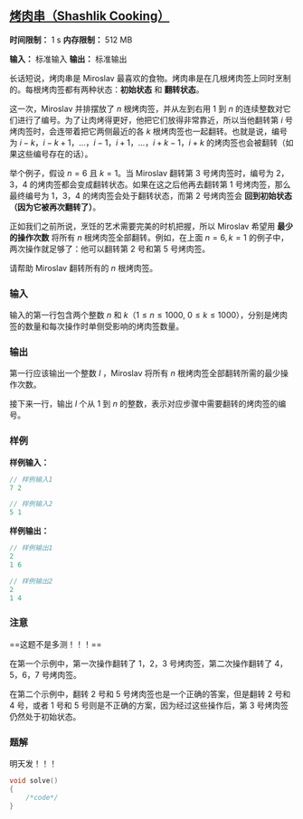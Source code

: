 ## [烤肉串（Shashlik Cooking）](https://codeforces.com/contest/1040/problem/B)

**时间限制：** 1 s
**内存限制：** 512 MB

**输入：** 标准输入
**输出：** 标准输出



长话短说，烤肉串是 Miroslav 最喜欢的食物。烤肉串是在几根烤肉签上同时烹制的。每根烤肉签都有两种状态：**初始状态** 和 **翻转状态**。

这一次，Miroslav 并排摆放了 $n$ 根烤肉签，并从左到右用 $1$ 到 $n$ 的连续整数对它们进行了编号。为了让肉烤得更好，他把它们放得非常靠近，所以当他翻转第 $i$ 号烤肉签时，会连带着把它两侧最近的各 $k$ 根烤肉签也一起翻转。也就是说，编号为 $i - k$，$i - k + 1$，$...$，$i - 1$，$i + 1$，$...$，$i + k - 1$，$i + k$ 的烤肉签也会被翻转（如果这些编号存在的话）。

举个例子，假设 $n = 6$ 且 $k = 1$。当 Miroslav 翻转第 $3$ 号烤肉签时，编号为 $2$，$3$，$4$ 的烤肉签都会变成翻转状态。如果在这之后他再去翻转第 $1$ 号烤肉签，那么最终编号为 $1$，$3$，$4$ 的烤肉签会处于翻转状态，而第 $2$ 号烤肉签会 **回到初始状态（因为它被再次翻转了）**。

正如我们之前所说，烹饪的艺术需要完美的时机把握，所以 Miroslav 希望用 **最少的操作次数** 将所有 $n$ 根烤肉签全部翻转。例如，在上面 $n = 6, k = 1$ 的例子中，两次操作就足够了：他可以翻转第 $2$ 号和第 $5$ 号烤肉签。

请帮助 Miroslav 翻转所有的 $n$ 根烤肉签。







### 输入

输入的第一行包含两个整数 $n$ 和 $k$（$1 \leq n \leq 1000$, $0 \leq k \leq 1000$），分别是烤肉签的数量和每次操作时单侧受影响的烤肉签数量。





### 输出

第一行应该输出一个整数 $l$ ，Miroslav 将所有 $n$ 根烤肉签全部翻转所需的最少操作次数。

接下来一行，输出 $l$ 个从 $1$ 到 $n$ 的整数，表示对应步骤中需要翻转的烤肉签的编号。





### 样例

**样例输入：**

```cpp
// 样例输入1
7 2

// 样例输入2
5 1
```



**样例输出：**

```cpp
// 样例输出1
2  
1 6

// 样例输出2
2  
1 4
```





### 注意

==这题不是多测！！！==
  
在第一个示例中，第一次操作翻转了 $1$，$2$，$3$ 号烤肉签，第二次操作翻转了 $4$，$5$，$6$，$7$ 号烤肉签。

在第二个示例中，翻转 $2$ 号和 $5$ 号烤肉签也是一个正确的答案，但是翻转 $2$ 号和 $4$ 号，或者 $1$ 号和 $5$ 号则是不正确的方案，因为经过这些操作后，第 $3$ 号烤肉签仍然处于初始状态。





### 题解

明天发！！！



```cpp
void solve()  
{  
    /*code*/
}
```